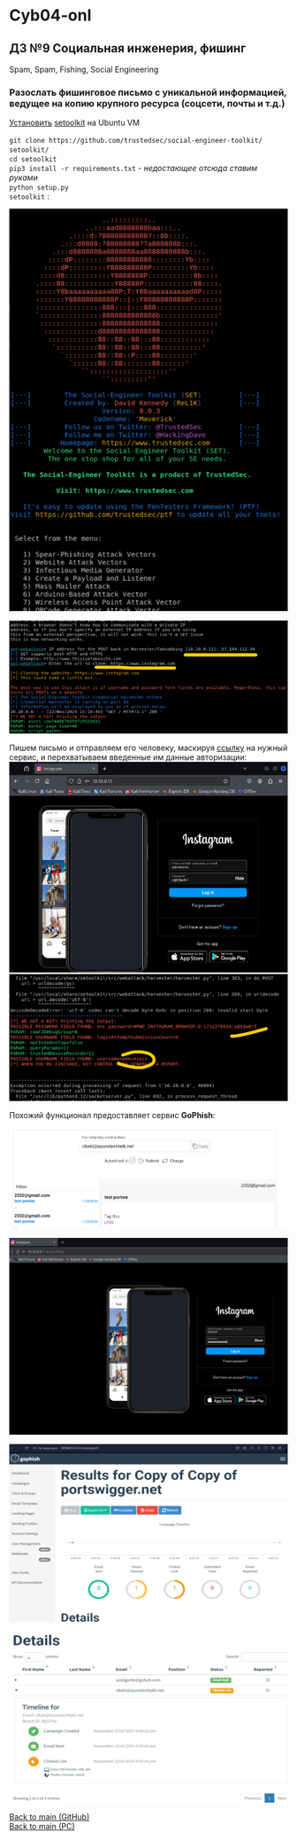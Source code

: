 # Cyb04-onl

## ДЗ №9 Социальная инженерия, фишинг
Spam, Spam, Fishing, Social Engineering

### Разослать фишинговое письмо с уникальной информацией, ведущее на копию крупного ресурса (соцсети, почты и т.д.)
[Установить](https://www.youtube.com/watch?v=y4sIesUADD8) [setoolkit](https://github.com/trustedsec/social-engineer-toolkit) на Ubuntu VM 

`git clone https://github.com/trustedsec/social-engineer-toolkit/ setoolkit/`  
`cd setoolkit`  
`pip3 install -r requirements.txt` *- недостающее отсюда ставим руками*  
`python setup.py`  
`setoolkit` :

![SET](pic1.png)  
  
![Copy instagram](pic2.png)

Пишем письмо и отправляем его человеку, маскируя [ссылку](http://10.10.0.11:80) на нужный сервис, и перехватываем введенные им данные авторизации:
![Logit to instagram](pic3.png)
![Captured Passwd](pic4.png)

Похожий функционал предоставляет сервис **GoPhish**:

![GoPhish](pic5.png)  
  
![GoPhish](pic6.png)  
  
![GoPhish](pic7.png)  
  
![GoPhish](pic8.png)  

[Back to main (GitHub)](https://github.com/andreyklass94/Cyb04/tree/main)  
[Back to main (PC)](\..\Readme.md)